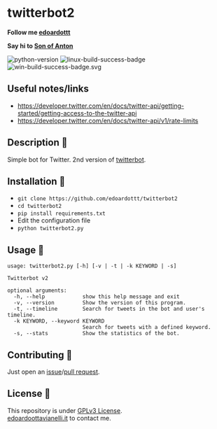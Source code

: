 # twitterbot2

**Follow me [edoardottt](https://twitter.com/edoardottt2)**

**Say hi to [Son of Anton](https://twitter.com/ai_testing)**

![python-version](https://github.com/edoardottt/images/blob/main/twitterbot2/python-version.svg)
![linux-build-success-badge](https://github.com/edoardottt/images/blob/main/twitterbot2/linux-build-success-badge.svg)
![win-build-success-badge.svg](https://github.com/edoardottt/images/blob/main/twitterbot2/win-build-success-badge.svg)

Useful notes/links
--------

- https://developer.twitter.com/en/docs/twitter-api/getting-started/getting-access-to-the-twitter-api
- https://developer.twitter.com/en/docs/twitter-api/v1/rate-limits

Description 🔦 
--------

Simple bot for Twitter. 2nd version of [twitterbot](https://github.com/edoardottt/twitterbot).

Installation 📡
-------

- `git clone https://github.com/edoardottt/twitterbot2`
- `cd twitterbot2`
- `pip install requirements.txt`
- Edit the configuration file
- `python twitterbot2.py`

Usage 🚀
-------

```
usage: twitterbot2.py [-h] [-v | -t | -k KEYWORD | -s]

Twitterbot v2

optional arguments:
  -h, --help            show this help message and exit
  -v, --version         Show the version of this program.
  -t, --timeline        Search for tweets in the bot and user's timeline.
  -k KEYWORD, --keyword KEYWORD
                        Search for tweets with a defined keyword.
  -s, --stats           Show the statistics of the bot.
```

Contributing 🤝
--------

Just open an [issue](https://github.com/edoardottt/twitterbot2/issues)/[pull request](https://github.com/edoardottt/twitterbot2/pulls).

License 📝
--------

This repository is under [GPLv3 License](https://github.com/edoardottt/twitterbot2/blob/main/LICENSE).  
[edoardoottavianelli.it](https://www.edoardoottavianelli.it) to contact me.
